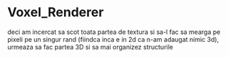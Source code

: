 # Voxel_Renderer

deci am incercat sa scot toata partea de textura si sa-l fac sa mearga pe pixeli pe un singur rand (fiindca inca e in 2d ca n-am adaugat nimic 3d), urmeaza sa fac partea 3D si sa mai organizez structurile
